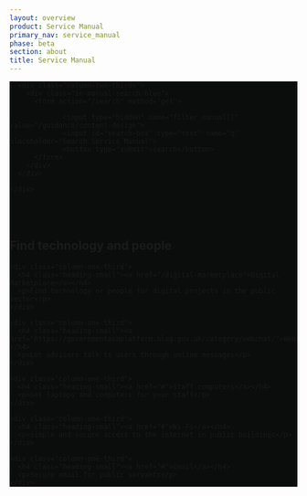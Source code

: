 ```yaml
---
layout: overview
product: Service Manual
primary_nav: service_manual
phase: beta
section: about
title: Service Manual
---
```


<div class="product-style" style="padding-bottom: 0px; background: #0B0C0C;">
  <div id="content" style="padding-bottom: 36px;">
    <div class="grid-row">

      <div class="column-two-thirds">
        <div class="in-manual-search-blue">
          <form action="/search" method="get">

                 <input type="hidden" name="filter_manual[]" value="/guidance/content-design">
                 <input id="search-box" type="text" name="q" placeholder="Search Service Manual">
                 <button type="submit">search</button>
          </form>
        </div>
      </div>

    </div>
  </div>
</div>

<main id="content" role="main">

<div class="grid-row" id="precure">
  <div class="column-two-thirds">
    <h2 class="heading-medium">Find technology and people</h2>
  </div>
</div>


<div class="grid-row">

    <div class="column-one-third">
      <h4 class="heading-small"><a href="/digital-marketplace">Digital Marketplace</a></h4>
      <p>Find technology or people for digital projects in the public sector</p>
    </div>

    <div class="column-one-third">
      <h4 class="heading-small"><a href="https://governmentasaplatform.blog.gov.uk/category/webchat/">Webchat</a></h4>
      <p>Let advisors talk to users through online messages</p>
    </div>

    <div class="column-one-third">
      <h4 class="heading-small"><a href="#">Staff computers</a></h4>
      <p>Get laptops and computers for your staff</p>
    </div>

</div>

<div class="grid-row">

    <div class="column-one-third">
      <h4 class="heading-small"><a href="#">Wi-Fi</a></h4>
      <p>Simple and secure access to the internet in public buildings</p>
    </div>

    <div class="column-one-third">
      <h4 class="heading-small"><a href="#">Email</a></h4>
      <p>Secure email for public servants</p>
    </div>

</div>

<!-- Bottom: Find technology and people -->

</main>